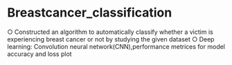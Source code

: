 # Breastcancer_classification
○	Constructed an algorithm to automatically classify whether a victim is experiencing                                                                                       breast cancer or not by studying the given dataset
○	Deep learning: Convolution neural network(CNN),performance metrices for model accuracy and loss plot


